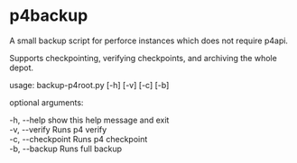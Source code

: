 # p4backup
A small backup script for perforce instances which does not require p4api.

Supports checkpointing, verifying checkpoints, and archiving the whole depot.

usage: backup-p4root.py [-h] [-v] [-c] [-b]

optional arguments:

  -h, --help        show this help message and exit  
  -v, --verify      Runs p4 verify  
  -c, --checkpoint  Runs p4 checkpoint  
  -b, --backup      Runs full backup
